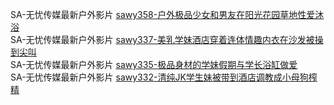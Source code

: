  SA-无忧传媒最新户外影片  [sawy358-户外极品少女和男友在阳光花园草地性爱沐浴](http://sagj.me/videoDetail/4dab32d103dac2de.html)                             
 SA-无忧传媒最新户外影片  [sawy337-美乳学妹酒店穿着连体情趣内衣在沙发被操到尖叫](http://sagj.me/videoDetail/141ed0af82ba8887.html)                                 
 SA-无忧传媒最新户外影片  [sawy335-极品身材的学妹假期与学长浴缸做爱](http://sagj.me/videoDetail/93f4915d2a1a6ad4.html)                              
 SA-无忧传媒最新户外影片  [sawy332-清纯JK学生妹被带到酒店调教成小母狗榨精](http://sagj.me/videoDetail/a9ae6ba2027b5487.html)                       
 

